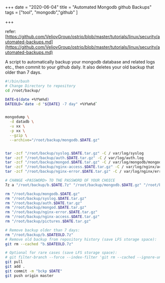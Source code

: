 +++ 
date = "2020-06-04"
title = "Automated Mongodb github Backups"
tags = ["tool", "mongodb","github" ]

+++


refer: [https://github.com/VeliovGroup/ostrio/blob/master/tutorials/linux/security/automated-backups.md](https://github.com/VeliovGroup/ostrio/blob/master/tutorials/linux/security/automated-backups.md)


A script to automatically backup your mongodb database and related logs etc., then commit to your github daily.
It also deletes your old backup that older than 7 days.
```bash
#!/bin/bash
# Change Directory to repository
cd /root/backup/

DATE=$(date +%Y%m%d)
DATEOLD=`date -d "${DATE} -7 day" +%Y%m%d`


mongodump \
  -d datadb \
  -u xx \
  -p xx \
  --gzip \
  --archive="/root/backup/mongodb.$DATE.gz"


tar -zcf "/root/backup/syslog.$DATE.tar.gz" -C / var/log/syslog
tar -zcf "/root/backup/auth.$DATE.tar.gz" -C / var/log/auth.log
tar -zcf "/root/backup/mongod.$DATE.tar.gz" -C / var/log/mongodb/mongod.log
tar -zcf "/root/backup/nginx-access.$DATE.tar.gz" -C / var/log/nginx/access.log
tar -zcf "/root/backup/nginx-error.$DATE.tar.gz" -C / var/log/nginx/error.log

# CHANGE <PASSWORD> TO THE PASSWORD OF YOUR CHOICE
7z a "/root/backup/b.$DATE.7z" "/root/backup/mongodb.$DATE.gz" "/root/backup/syslog.$DATE.tar.gz" "/root/backup/pictures.$DATE.tar.gz"  "/root/backup/auth.$DATE.tar.gz"  "/root/backup/mongod.$DATE.tar.gz" "/root/backup/nginx-error.$DATE.tar.gz" "/root/backup/nginx-access.$DATE.tar.gz" -p'your7zippassword'

rm "/root/backup/mongodb.$DATE.gz"
rm "/root/backup/syslog.$DATE.tar.gz"
rm "/root/backup/auth.$DATE.tar.gz"
rm "/root/backup/mongod.$DATE.tar.gz"
rm "/root/backup/nginx-error.$DATE.tar.gz"
rm "/root/backup/nginx-access.$DATE.tar.gz"
rm "/root/backup/pictures.$DATE.tar.gz"

# Remove backup older than 7 days:
rm "/root/backup/b.$DATEOLD.7z"
# Remove old backup from repository history (save LFS storage space):
git rm --cached "b.$DATEOLD.7z"

# Optional for rare cases (save LFS storage space):
# git filter-branch --force --index-filter 'git rm --cached --ignore-unmatch b.$DATEOLD.7z' --prune-empty --tag-name-filter cat -- --all
git pull
git add .
git commit -m "bckp $DATE"
git push origin master

```